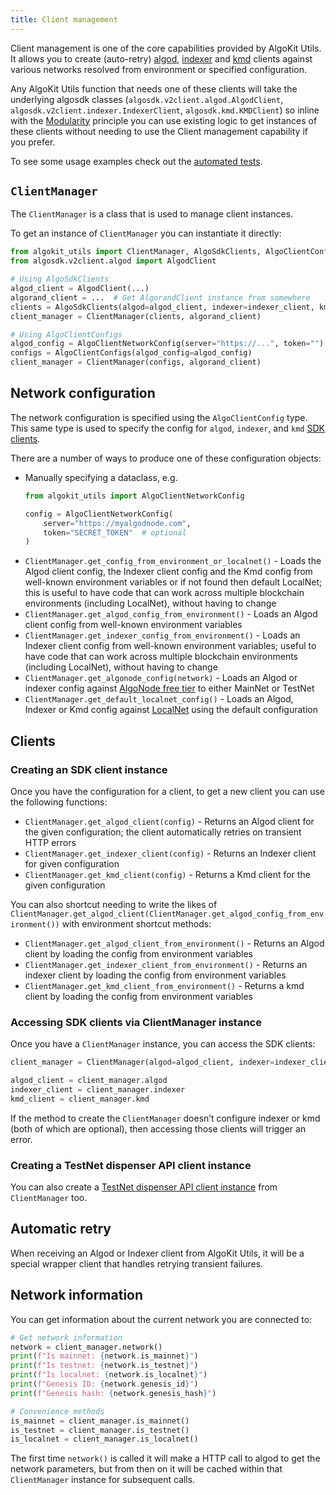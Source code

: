```yaml
---
title: Client management
---
```


Client management is one of the core capabilities provided by AlgoKit Utils. It allows you to create (auto-retry) [algod](https://dev.algorand.co/reference/rest-apis/algod), [indexer](https://dev.algorand.co/reference/rest-apis/indexer) and [kmd](https://dev.algorand.co/reference/rest-apis/kmd) clients against various networks resolved from environment or specified configuration.

Any AlgoKit Utils function that needs one of these clients will take the underlying algosdk classes (`algosdk.v2client.algod.AlgodClient`, `algosdk.v2client.indexer.IndexerClient`, `algosdk.kmd.KMDClient`) so inline with the [Modularity](../index#id1) principle you can use existing logic to get instances of these clients without needing to use the Client management capability if you prefer.

To see some usage examples check out the [automated tests](https://github.com/algorandfoundation/algokit-utils-py/blob/main/tests/test_network_clients.py).

## `ClientManager`

The `ClientManager` is a class that is used to manage client instances.

To get an instance of `ClientManager` you can instantiate it directly:

```python
from algokit_utils import ClientManager, AlgoSdkClients, AlgoClientConfigs
from algosdk.v2client.algod import AlgodClient

# Using AlgoSdkClients
algod_client = AlgodClient(...)
algorand_client = ...  # Get AlgorandClient instance from somewhere
clients = AlgoSdkClients(algod=algod_client, indexer=indexer_client, kmd=kmd_client)
client_manager = ClientManager(clients, algorand_client)

# Using AlgoClientConfigs
algod_config = AlgoClientNetworkConfig(server="https://...", token="")
configs = AlgoClientConfigs(algod_config=algod_config)
client_manager = ClientManager(configs, algorand_client)
```

## Network configuration

The network configuration is specified using the `AlgoClientConfig` type. This same type is used to specify the config for `algod`, `indexer`, and `kmd` [SDK clients](https://github.com/algorand/py-algorand-sdk).

There are a number of ways to produce one of these configuration objects:

- Manually specifying a dataclass, e.g.
  ```python
  from algokit_utils import AlgoClientNetworkConfig

  config = AlgoClientNetworkConfig(
      server="https://myalgodnode.com",
      token="SECRET_TOKEN"  # optional
  )
  ```
- `ClientManager.get_config_from_environment_or_localnet()` - Loads the Algod client config, the Indexer client config and the Kmd config from well-known environment variables or if not found then default LocalNet; this is useful to have code that can work across multiple blockchain environments (including LocalNet), without having to change
- `ClientManager.get_algod_config_from_environment()` - Loads an Algod client config from well-known environment variables
- `ClientManager.get_indexer_config_from_environment()` - Loads an Indexer client config from well-known environment variables; useful to have code that can work across multiple blockchain environments (including LocalNet), without having to change
- `ClientManager.get_algonode_config(network)` - Loads an Algod or indexer config against [AlgoNode free tier](https://nodely.io/docs/free/start) to either MainNet or TestNet
- `ClientManager.get_default_localnet_config()` - Loads an Algod, Indexer or Kmd config against [LocalNet](https://github.com/algorandfoundation/algokit-cli/blob/main/docs/features/localnet) using the default configuration

## Clients

### Creating an SDK client instance

Once you have the configuration for a client, to get a new client you can use the following functions:

- `ClientManager.get_algod_client(config)` - Returns an Algod client for the given configuration; the client automatically retries on transient HTTP errors
- `ClientManager.get_indexer_client(config)` - Returns an Indexer client for given configuration
- `ClientManager.get_kmd_client(config)` - Returns a Kmd client for the given configuration

You can also shortcut needing to write the likes of `ClientManager.get_algod_client(ClientManager.get_algod_config_from_environment())` with environment shortcut methods:

- `ClientManager.get_algod_client_from_environment()` - Returns an Algod client by loading the config from environment variables
- `ClientManager.get_indexer_client_from_environment()` - Returns an indexer client by loading the config from environment variables
- `ClientManager.get_kmd_client_from_environment()` - Returns a kmd client by loading the config from environment variables

### Accessing SDK clients via ClientManager instance

Once you have a `ClientManager` instance, you can access the SDK clients:

```python
client_manager = ClientManager(algod=algod_client, indexer=indexer_client, kmd=kmd_client)

algod_client = client_manager.algod
indexer_client = client_manager.indexer
kmd_client = client_manager.kmd
```

If the method to create the `ClientManager` doesn’t configure indexer or kmd (both of which are optional), then accessing those clients will trigger an error.

### Creating a TestNet dispenser API client instance

You can also create a [TestNet dispenser API client instance](dispenser-client) from `ClientManager` too.

## Automatic retry

When receiving an Algod or Indexer client from AlgoKit Utils, it will be a special wrapper client that handles retrying transient failures.

## Network information

You can get information about the current network you are connected to:

```python
# Get network information
network = client_manager.network()
print(f"Is mainnet: {network.is_mainnet}")
print(f"Is testnet: {network.is_testnet}")
print(f"Is localnet: {network.is_localnet}")
print(f"Genesis ID: {network.genesis_id}")
print(f"Genesis hash: {network.genesis_hash}")

# Convenience methods
is_mainnet = client_manager.is_mainnet()
is_testnet = client_manager.is_testnet()
is_localnet = client_manager.is_localnet()
```

The first time `network()` is called it will make a HTTP call to algod to get the network parameters, but from then on it will be cached within that `ClientManager` instance for subsequent calls.